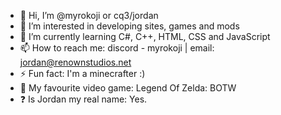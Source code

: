 - 👋 Hi, I’m @myrokoji or cq3/jordan
- 👀 I’m interested in developing sites, games and mods
- 🌱 I’m currently learning C#, C++, HTML, CSS and JavaScript
- 📫 How to reach me: discord - myrokoji | email: jordan@renownstudios.net
- ⚡ Fun fact: I'm a minecrafter :)
- 👾 My favourite video game: Legend Of Zelda: BOTW
- ❓ Is Jordan my real name: Yes.

